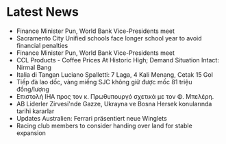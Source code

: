 # Latest News
-  Finance Minister Pun, World Bank Vice-Presidents meet
-  Sacramento City Unified schools face longer school year to avoid financial penalties
-  Finance Minister Pun, World Bank Vice-Presidents meet
-  CCL Products - Coffee Prices At Historic High; Demand Situation Intact: Nirmal Bang
-  Italia di Tangan Luciano Spalletti: 7 Laga, 4 Kali Menang, Cetak 15 Gol
-  Tiếp đà lao dốc, vàng miếng SJC không giữ được mốc 81 triệu đồng/lượng
-  Επιστολή IHA προς τον κ. Πρωθυπουργό σχετικά με τον Φ. Μπελέρη.
-  AB Liderler Zirvesi'nde Gazze, Ukrayna ve Bosna Hersek konularında tarihi kararlar
-  Updates Australien: Ferrari präsentiert neue Winglets
-  Racing club members to consider handing over land for stable expansion
